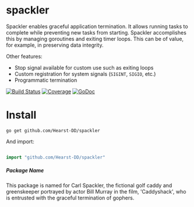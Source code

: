 spackler
========

Spackler enables graceful application termination.  It allows running tasks to complete while preventing new tasks from starting.  Spackler accomplishes this by managing goroutines and exiting timer loops.  This can be of value, for example, in preserving data integrity.

Other features:
* Stop signal available for custom use such as exiting loops
* Custom registration for system signals (`SIGINT`, `SIGIO`, etc.)
* Programmatic termination

[![Build Status](https://travis-ci.org/Hearst-DD/spackler.svg?branch=master)](https://travis-ci.org/Hearst-DD/spackler) [![Coverage](http://gocover.io/_badge/github.com/Hearst-DD/spackler)](http://gocover.io/github.com/Hearst-DD/spackler) [![GoDoc](https://godoc.org/github.com/Hearst-DD/spackler?status.svg)](https://godoc.org/github.com/Hearst-DD/spackler)

Install
=======

```
go get github.com/Hearst-DD/spackler
```

And import:
```go

import "github.com/Hearst-DD/spackler"
```


##### Package Name

This package is named for Carl Spackler, the fictional golf caddy and greenskeeper portrayed by actor Bill Murray in the film, 'Caddyshack', who is entrusted with the graceful termination of gophers.
